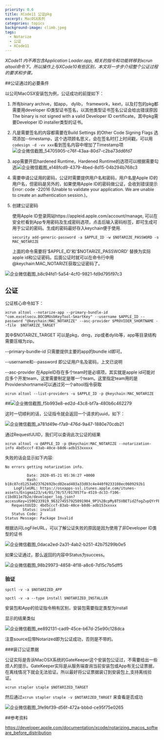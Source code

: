 ```yaml
---
priority: 0.6
title: XCode11 公证pkg
excerpt: MacOSX系列
categories: topics
background-image: climb.jpeg
tags:
  - Notarize
  - 公证
  - XCode11
---
```


*XCode11 内不再包含Application Loader.app, 相关的指令和功能转移到xcrun altool命令下。所以操作上与XCode10有些区别，本文将一步步介绍整个公证过程的要求和步骤。*

##公证通过的必要条件

以公司MacOSX安装包为例，公证成功的前提如下：

1. 所有binary archive，如app， dylib， framework，kext，以及打包的pkg都需要用developer ID类型证书签名，以其他类型证书签名公证会给出错误原因The binary is not signed with a valid Developer ID certificate。其中pkg需要Developer ID installer类型的证书。
2. 凡是需要签名的内容都需要在Build Settings 的Other Code Signing Flags 选项添加--timestamp，这个选项顾名思义，会在签名时打上时间戳，可以用```codesign -d -vv xxx```看到签名内容中增加了Timestamp项![企业微信截图_54705905-c76f-43aa-80d7-c2ba73dd6fd7](../images/topic_resource/企业微信截图_54705905-c76f-43aa-80d7-c2ba73dd6fd7.png)

3. app需要开启hardened Runtime，Hardened Runtime的选项可以根据需要勾选![企业微信截图_e148fcd9-4379-4bed-8d15-04b294b768c3](../images/topic_resource/企业微信截图_e148fcd9-4379-4bed-8d15-04b294b768c3.png)

4. 需要申请公证用的密码，公证时需要提供用户名和密码，用户名是Apple ID的用户名，但密码是另外的，如果使用Apple ID的密码做公证，会收到错误提示Error: code -22016 (Unable to validate your application. We are unable to create an authentication session.)。

5. 创建公证密码

   使用Apple ID登录网站https://appleid.apple.com/account/manage, 可以在安全栏看到App专用密码及生成密码选项，点击后输入密码标签，即可生成可用于公证的密码。生成的密码最好存入keychain便于使用.

   ```security add-generic-password -a $APPLE_ID -w $NOTARIZE_PASSWORD -s MAC_NOTARIZE```

   上面的命令需要将'$APPLE_ID'和'\$NOTARIZE_PASSWORD' 替换为实际apple id和公证密码。后面公证时就可以在命令行中用@keychain:MAC_NOTARIZE获取公证密码了。

![企业微信截图_b8c94fd1-5a54-4cf0-9821-fd9d795f97c3](../images/topic_resource/企业微信截图_b8c94fd1-5a54-4cf0-9821-fd9d795f97c3.png)

## 公证

公证核心命令如下：

```xcrun altool --notarize-app --primary-bundle-id "com.excelsecu.BOCOMUsbKeyTool-SmartKey" --username $APPLE_ID --password "@keychain:MAC_NOTARIZE" --asc-provider $PROVIDER_SHORTNAME --file  $NOTARIZE_TARGET```

其中$NOTARIZE_TARGET 可以是pkg，dmg，zip或者dylib等，app等目录结构需要压缩为zip。

--primary-bundle-id 只需要提供主要的app的bundle id即可。

--username和--password 即公证用户名及密码，上文已说明

--asc-provider 在AppleID存在多个team时是必填项，其实就是apple id可能对应多个开发team，这里需要制定是哪一个team。这里指定team用的是Providershortname可以通过另一个altool指令获取

```xcrun altool --list-providers -u $APPLE_ID -p @keychain:MAC_NOTARIZE```

##![企业微信截图_f5b993e8-ed2d-43c8-bf7a-480b6c462279](../images/topic_resource/企业微信截图_f5b993e8-ed2d-43c8-bf7a-480b6c462279.png)

这时一切顺利的话，公证指令就会返回一个请求的uuid，如下：

![企业微信截图_a781d49e-f7a9-476d-9a47-1880e70cdb21](../images/topic_resource/企业微信截图_a781d49e-f7a9-476d-9a47-1880e70cdb21.png)

通过RequestUUID，我们可以查询此次公证的结果

```
xcrun altool -u @APPLE_ID -p @keychain:MAC_NOTARIZE --notarization-info 4bd5cccf-83ab-40ce-b8d6-adb153xxxxx
```

失败的话会显示如下内容:

```
No errors getting notarization info.

          Date: 2020-05-21 05:36:27 +0000
          Hash: b18c87cd1253a023762692bcd02ead403a33d03c4e440f0233108ec0609292b1
    LogFileURL: https://osxapps-ssl.itunes.apple.com/itunes-assets/Enigma123/v4/01/70/57/017057fa-4519-dc33-f106-c1bd811e7b2e/developer_log.json?accessKey=1590233919_963274557925091904_9P1%2BcpMy8TSVBETidZfogZvpQYrFEdD9AnIRqXdu3ITBFlpAlc3Mw1%2F8OItwGh8HXnrkXizARlFCiJbCMYe3ZhQit%2FKEXCxrVtKa9zPEvYBAAt5xsSlBoilRNcK%2BsnzUNwYCs9iP7qxSpzJce%2BcwskknuH7nBXXXXXXXXXXXXXX
   RequestUUID: 4bd5cccf-83ab-40ce-b8d6-adb153xxxxx
        Status: invalid
   Status Code: 2
Status Message: Package Invalid
```

根据访问LogFileURL，可以了解公证失败的原因是因为使用了非Developer ID类型的证书

![企业微信截图_0daca2ed-2a31-4ab2-b251-42b75299b0e5](../images/topic_resource/企业微信截图_0daca2ed-2a31-4ab2-b251-42b75299b0e5.png)

如果公证通过，那么返回的内容中Status为success。

![企业微信截图_98b29973-4858-4f18-a8c6-7d15c7b5dff5](../images/topic_resource/企业微信截图_98b29973-4858-4f18-a8c6-7d15c7b5dff5.png)

### 验证

```spctl -v -a $NOTARIZED_APP```

```spctl -v -a --type install $NOTARIZED_INSTALLER```

安装包和App的验证指令稍有区别，安装包需要指定类型为install

显示的结果类似

![企业微信截图_ee892131-cad9-45ce-b67d-25e90c128dca](../images/topic_resource/企业微信截图_ee892131-cad9-45ce-b67d-25e90c128dca.png)

注意source后带Notarized即为公证成功，否则是不带的。



###装订公证票据

公证实际是告诉MacOSX系统的GateKeeper这个安装包公证过，不需要给出一些烦人的提示。GateKeeper实际是从服务端查询当前安装包或App有无公证票据，在离线情况下就会无法验证。所以最好将公证票据装订到安装包上,支持离线验证。

```xcrun stapler staple $NOTARIZED_TARGET```

然后通过```xcrun stapler staple -v $NOTARIZED_TARGET``` 来查看是否成功

![企业微信截图_3fe9bf39-d56f-472a-bbbd-ce95f75e0265](../images/topic_resource/企业微信截图_3fe9bf39-d56f-472a-bbbd-ce95f75e0265.png)



##参考资料

https://developer.apple.com/documentation/xcode/notarizing_macos_software_before_distribution